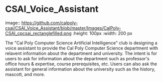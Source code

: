 # CSAI_Voice_Assistant

image:: https://github.com/calpoly-csai/CSAI_Voice_Assistant/blob/master/Images/CalPoly-CSAI_cpcsai_rectanglefilled.png
  :height: 100px
  :width: 200 px

The "Cal Poly Computer Science Artificial Intelligence" club is designing a voice assistant to provide the Cal Poly Computer Science department with relavent information about the department and university. The intent is for users to ask for information about the department such as professor's office hours & expertise, course prerequisites, etc. Users can also ask the assistant for general information about the university such as the history, mascott, and more.
